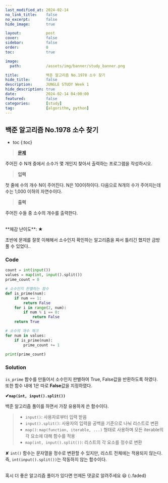 ```yaml
---
last_modified_at: 2024-02-14
no_link_title:    false 
no_excerpt:       false 
hide_image:       true

layout:           post
cover:            false
sidebar:          false
order:            0      
toc:              true

image:
  path:           /assets/img/banner/study_banner.png

title:            백준 알고리즘 No.1978 소수 찾기
hide_title:       false
description:      JUNGLE STUDY Week 1
hide_description: true
date:             2024-02-14 04:00:00
featured:         false
categories:       [study]
tag:              [algorithm, python]
---
```


## 백준 알고리즘 No.1978 소수 찾기

* toc
{:toc}

> [**문제**](https://www.acmicpc.net/problem/1978)

주어진 수 N개 중에서 소수가 몇 개인지 찾아서 출력하는 프로그램을 작성하시오.

> **입력**

첫 줄에 수의 개수 N이 주어진다. N은 100이하이다. 다음으로 N개의 수가 주어지는데 수는 1,000 이하의 자연수이다.

> **출력** 

주어진 수들 중 소수의 개수를 출력한다.

<br>
**체감 난이도**: ★

초반에 문제를 잘못 이해해서 소수인지 확인하는 알고리즘을 짜서 틀리긴 했지만 금방 풀 수 있었다..

### Code
```python
count = int(input())
values = map(int, input().split())
prime_count = 0

# 소수인지 판별하는 함수
def is_prime(num):
    if num == 1:
        return False         
    for i in range(2, num):
        if num % i == 0:
            return False
    return True

# 소수의 개수 체크
for num in values:
    if is_prime(num):
        prime_count += 1
        
print(prime_count)
```

### Solution
`is_prime` 함수를 만들어서 소수인지 판별하여 True, False값을 반환하도록 하였다.
<br>또한 함수 내에 1은 따로 **False**값을 지정하였다.

**✔`map(int, input().split())`**

백준 알고리즘 풀이를 하면서 가장 유용하게 쓴 함수이다.

> - `input()`: 사용자로부터 입력 받음
> - `input().split()`: 사용자의 입력을 공백을 기준으로 나눠 리스트로 변환
> - `map()`: `map(function, iterable, ...)` 형태로 사용하며 모든 iterable의 각 요소에 대해 함수를 적용
> - `map(int, input().split())`: 리스트의 각 요소를 정수로 변환

✘ `int()` 함수는 문자열을 정수로 변환할 수 있지만, 리스트 전체에는 적용되지 않는다.<br>
  즉, `int(input().split())`는 작동하지 않는 함수이다.

<br>
혹시 더 좋은 알고리즘 풀이가 있다면 언제든 댓글로 알려주세요 😃
{:.faded}